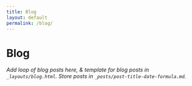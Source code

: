 ```yaml
---
title: Blog
layout: default
permalink: /blog/
---
```


# Blog

*Add loop of blog posts here, & template for blog posts in `_layouts/blog.html`. Store posts in `_posts/post-title-date-formula.md`.*